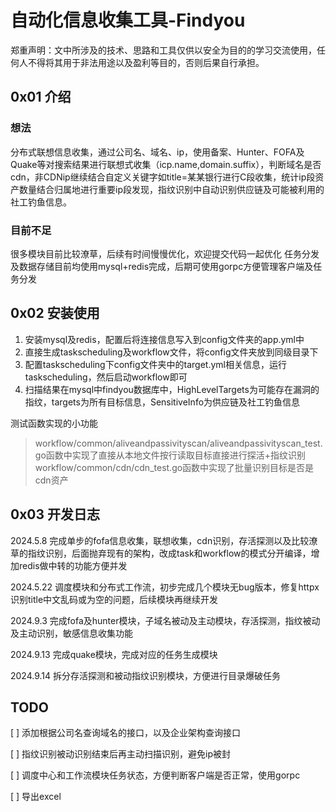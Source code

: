# 自动化信息收集工具-Findyou

郑重声明：文中所涉及的技术、思路和工具仅供以安全为目的的学习交流使用，任何人不得将其用于非法用途以及盈利等目的，否则后果自行承担。

## 0x01 介绍
### 想法
分布式联想信息收集，通过公司名、域名、ip，使用备案、Hunter、FOFA及Quake等对搜索结果进行联想式收集（icp.name,domain.suffix），判断域名是否cdn，非CDNip继续结合自定义关键字如title=某某银行进行C段收集，统计ip段资产数量结合归属地进行重要ip段发现，指纹识别中自动识别供应链及可能被利用的社工钓鱼信息。

### 目前不足
很多模块目前比较潦草，后续有时间慢慢优化，欢迎提交代码一起优化
任务分发及数据存储目前均使用mysql+redis完成，后期可使用gorpc方便管理客户端及任务分发

## 0x02 安装使用
1. 安装mysql及redis，配置后将连接信息写入到config文件夹的app.yml中
2. 直接生成taskscheduling及workflow文件，将config文件夹放到同级目录下
3. 配置taskscheduling下config文件夹中的target.yml相关信息，运行taskscheduling，然后启动workflow即可
4. 扫描结果在mysql中findyou数据库中，HighLevelTargets为可能存在漏洞的指纹，targets为所有目标信息，SensitiveInfo为供应链及社工钓鱼信息

测试函数实现的小功能
> workflow/common/aliveandpassivityscan/aliveandpassivityscan_test.go函数中实现了直接从本地文件按行读取目标直接进行探活+指纹识别
> workflow/common/cdn/cdn_test.go函数中实现了批量识别目标是否是cdn资产


## 0x03 开发日志
2024.5.8 完成单步的fofa信息收集，联想收集，cdn识别，存活探测以及比较潦草的指纹识别，后面抛弃现有的架构，改成task和workflow的模式分开编译，增加redis做中转的功能方便并发

2024.5.22 调度模块和分布式工作流，初步完成几个模块无bug版本，修复httpx识别title中文乱码或为空的问题，后续模块再继续开发

2024.9.3 完成fofa及hunter模块，子域名被动及主动模块，存活探测，指纹被动及主动识别，敏感信息收集功能


2024.9.13 完成quake模块，完成对应的任务生成模块

2024.9.14 拆分存活探测和被动指纹识别模块，方便进行目录爆破任务

## TODO
[ ] 添加根据公司名查询域名的接口，以及企业架构查询接口

[ ] 指纹识别被动识别结束后再主动扫描识别，避免ip被封

[ ] 调度中心和工作流模块任务状态，方便判断客户端是否正常，使用gorpc

[ ] 导出excel